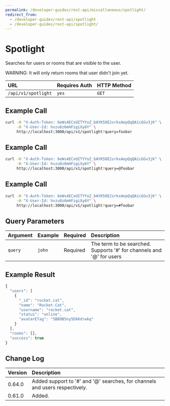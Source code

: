 ```yaml
---
permalink: /developer-guides/rest-api/miscellaneous/spotlight/
redirect_from:
  - /developer-guides/rest-api/spotlight
  - /developer-guides/rest-api/spotlight/
---
```


# Spotlight

Searches for users or rooms that are visible to the user.

WARNING: It will only return rooms that user didn't join yet.

| URL | Requires Auth | HTTP Method |
| :--- | :--- | :--- |
| `/api/v1/spotlight` | `yes` | `GET` |

## Example Call

```bash
curl -H "X-Auth-Token: 6eWs4ECxUITYYoZ_bAYK5OE2srkxAepQqQA1cGGv3jK" \
     -H "X-User-Id: hvzu8z6mHFigiXy6Y" \
     http://localhost:3000/api/v1/spotlight?query=foobar
```

## Example Call

```bash
curl -H "X-Auth-Token: 6eWs4ECxUITYYoZ_bAYK5OE2srkxAepQqQA1cGGv3jK" \
     -H "X-User-Id: hvzu8z6mHFigiXy6Y" \
     http://localhost:3000/api/v1/spotlight?query=@foobar
```

## Example Call

```bash
curl -H "X-Auth-Token: 6eWs4ECxUITYYoZ_bAYK5OE2srkxAepQqQA1cGGv3jK" \
     -H "X-User-Id: hvzu8z6mHFigiXy6Y" \
     http://localhost:3000/api/v1/spotlight?query=#foobar
```

## Query Parameters

| Argument | Example | Required | Description |
| :--- | :--- | :--- | :--- |
| `query` | `john` | Required | The term to be searched. Supports '\#' for channels and '@' for users |

## Example Result

```javascript
{
  "users": [
    {
      "_id": "rocket.cat",
      "name": "Rocket.Cat",
      "username": "rocket.cat",
      "status": "online",
      "avatarETag": "5BB9B5ny5DkKdrwkq"
    }
  ],
  "rooms": [],
  "success": true
}
```

## Change Log

| Version | Description |
| :--- | :--- |
| 0.64.0 | Added support to '\#' and '@' searches, for channels and users respectively. |
| 0.61.0 | Added. |

